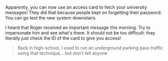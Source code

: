 Apparently, you can now use an access card to fetch your university messages! They did that because people kept on forgetting their password. You can go test the new system downstairs.

I heard that Roger received an important message this morning. Try to impersonate him and see what's there. It should not be too difficult: they literally just check the ID of the card to give you access!

> Back in high-school, I used to run an underground parking pass traffic using that technique... but don't tell anyone